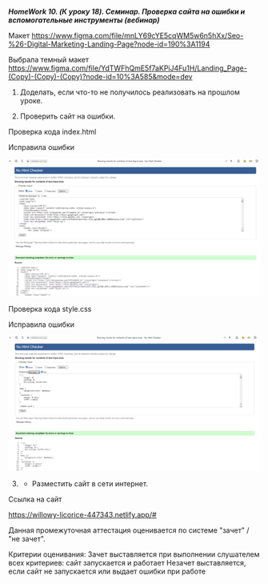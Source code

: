 ***HomeWork 10. (К уроку 18). Семинар. Проверка сайта на ошибки и вспомогательные инструменты (вебинар)***

Макет https://www.figma.com/file/mnLY69cYE5cqWM5w6n5hXx/Seo-%26-Digital-Marketing-Landing-Page?node-id=190%3A1194

Выбрала темный макет https://www.figma.com/file/YdTWFhQmE5f7aKPiJ4Fu1H/Landing_Page-(Copy)-(Copy)-(Copy)?node-id=10%3A585&mode=dev


1. Доделать, если что-то не получилось реализовать на прошлом уроке.

2. Проверить сайт на ошибки. 

Проверка кода index.html

Исправила ошибки

![](validator_html.png)

Проверка кода style.css 

Исправила ошибки

![](validator_css.png)


3. * Разместить сайт в сети интернет.

Ссылка на сайт

https://willowy-licorice-447343.netlify.app/#


Данная промежуточная аттестация оценивается по системе "зачет" / "не зачет".

Критерии оценивания:
Зачет выставляется при выполнении слушателем всех критериев: сайт запускается и работает
Незачет выставляется, если сайт не запускается или выдает ошибки при работе

